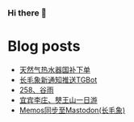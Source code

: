 ### Hi there 👋

<!--
**rebron1900/rebron1900** is a ✨ _special_ ✨ repository because its `README.md` (this file) appears on your GitHub profile.

Here are some ideas to get you started:

- 🔭 I’m currently working on ...
- 🌱 I’m currently learning ...
- 👯 I’m looking to collaborate on ...
- 🤔 I’m looking for help with ...
- 💬 Ask me about ...
- 📫 How to reach me: ...
- 😄 Pronouns: ...
- ⚡ Fun fact: ...
-->



# Blog posts
<!-- BLOG-POST-LIST:START -->
- [天然气热水器国补下单](https://1900.live/tian-ran-qi-re-shui-qi-guo-bu-xia-dan/)
- [长毛象新通知推送TGBot](https://1900.live/chang-mao-xiang-xin-tong-zhi-tui-song-tgbot/)
- [258、谷雨](https://1900.live/258-gu-yu/)
- [宜宾李庄、僰王山一日游](https://1900.live/yi-bin-li-zhuang-bo-wang-shan-yi-ri-you/)
- [Memos同步至Mastodon&lpar;长毛象&rpar;](https://1900.live/memostong-bu-zhi-mastodon-chang-mao-xiang/)
<!-- BLOG-POST-LIST:END -->
